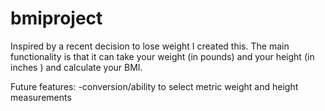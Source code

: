 # bmiproject
Inspired by a recent decision to lose weight I created this. The main functionality is that it can take your weight (in pounds) and your height (in inches ) and calculate your BMI.

Future features: 
-conversion/ability to select metric weight and height measurements

